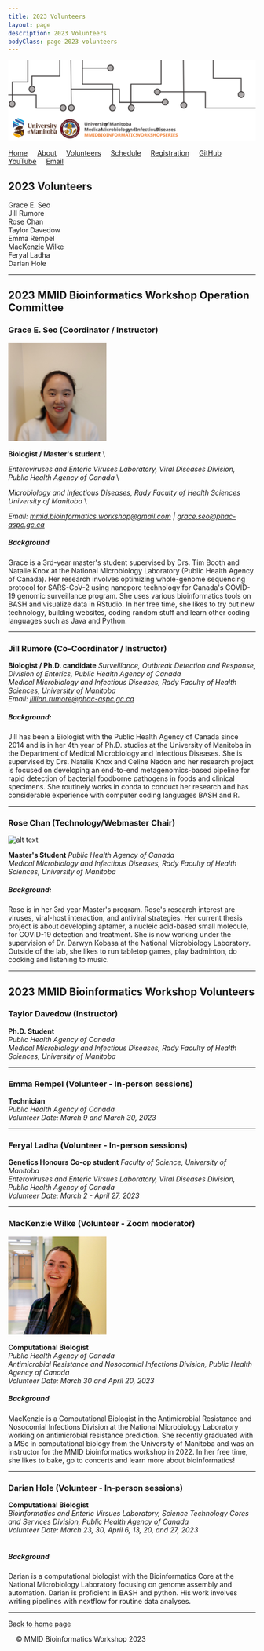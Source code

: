 ```yaml
---
title: 2023 Volunteers
layout: page
description: 2023 Volunteers
bodyClass: page-2023-volunteers
---
```


![logo-MMID_Bioinformatics_Workshop](../images/logo-MMID_Bioinformatics_Workshop.svg)

[Home](https://mmid-bioinformatics-workshop.github.io/) &nbsp; &nbsp; [About](https://mmid-bioinformatics-workshop.github.io/docs/About.html) &nbsp; &nbsp; [Volunteers](https://mmid-bioinformatics-workshop.github.io/docs/2023-Volunteers.html) &nbsp; &nbsp; [Schedule](https://mmid-bioinformatics-workshop.github.io/docs/2023-workshop-details.html) &nbsp; &nbsp; [Registration](https://www.eventbrite.com/e/2023-mmid-bioinformatics-workshop-tickets-556600877207?utm-campaign=social&utm-content=attendeeshare&utm-medium=discovery&utm-term=listing&utm-source=cp&aff=escb) &nbsp; &nbsp; [GitHub](https://github.com/mmid-bioinformatics-workshop?tab=repositories) &nbsp; &nbsp; [YouTube](https://www.youtube.com/@mmidbioinformaticsworkshop) &nbsp; &nbsp; [Email](https://lists.umanitoba.ca/mailman3/lists/mmid-coding-workshop.lists.umanitoba.ca/)  

## 2023 Volunteers
Grace E. Seo \
Jill Rumore \
Rose Chan \
Taylor Davedow \
Emma Rempel \
MacKenzie Wilke \
Feryal Ladha \
Darian Hole 

---

## 2023 MMID Bioinformatics Workshop Operation Committee

### Grace E. Seo (Coordinator / Instructor)

<img src="../images/GraceSeo_headshot.jpg" alt="alt text" width="200" height="200">

**Biologist / Master's student** \

*Enteroviruses and Enteric Viruses Laboratory, Viral Diseases Division, Public Health Agency of Canada* \

*Microbiology and Infectious Diseases, Rady Faculty of Health Sciences University of Manitoba* \

*Email: mmid.bioinformatics.workshop@gmail.com | grace.seo@phac-aspc.gc.ca*
&nbsp; 
##### Background
Grace is a 3rd-year master's student supervised by Drs. Tim Booth and Natalie Knox at the National Microbiology Laboratory (Public Health Agency of Canada). Her research involves optimizing whole-genome sequencing protocol for SARS-CoV-2 using nanopore technology for Canada's COVID-19 genomic surveillance program. She uses various bioinformatics tools on BASH and visualize data in RStudio. In her free time, she likes to try out new technology, building websites, coding random stuff and learn other coding languages such as Java and Python.


---

### Jill Rumore (Co-Coordinator / Instructor)
**Biologist / Ph.D. candidate**
*Surveillance, Outbreak Detection and Response, Division of Enterics, Public Health Agency of Canada* \
*Medical Microbiology and Infectious Diseases, Rady Faculty of Health Sciences, University of Manitoba* \
*Email: jillian.rumore@phac-aspc.gc.ca*
&nbsp;
##### Background:
Jill has been a Biologist with the Public Health Agency of Canada since 2014 and is in her 4th year of Ph.D. studies at the University of Manitoba in the Department of Medical Microbiology and Infectious Diseases. She is supervised by Drs. Natalie Knox and Celine Nadon and her research project is focused on developing an end-to-end metagenomics-based pipeline for rapid detection of bacterial foodborne pathogens in foods and clinical specimens. She routinely works in conda to conduct her research and has considerable experience with computer coding languages BASH and R.

---

### Rose Chan (Technology/Webmaster Chair)

<img src="../images/Rose_Chan.jpg" alt="alt text" width="250" height="200">

**Master's Student**
*Public Health Agency of Canada* \
*Medical Microbiology and Infectious Diseases, Rady Faculty of Health Sciences, University of Manitoba*
&nbsp; 
##### Background:
Rose is in her 3rd year Master's program. Rose's research interest are viruses, viral-host interaction, and antiviral strategies. Her current thesis project is about developing aptamer, a nucleic acid-based small molecule, for COVID-19 detection and treatment. She is now working under the supervision of Dr. Darwyn Kobasa at the National Microbiology Laboratory. Outside of the lab, she likes to run tabletop games, play badminton, do cooking and listening to music.

---

## 2023 MMID Bioinformatics Workshop Volunteers

### Taylor Davedow (Instructor)
**Ph.D. Student** \
*Public Health Agency of Canada* \
*Medical Microbiology and Infectious Diseases, Rady Faculty of Health Sciences, University of Manitoba*

---

### Emma Rempel (Volunteer - In-person sessions)
**Technician** \
*Public Health Agency of Canada* \
*Volunteer Date: March 9 and March 30, 2023*

---

### Feryal Ladha (Volunteer - In-person sessions)
**Genetics Honours Co-op student**
*Faculty of Science, University of Manitoba* \
*Enteroviruses and Enteric Virsues Laboratory, Viral Diseases Division, Public Health Agency of Canada* \
*Volunteer Date: March 2 - April 27, 2023*

---

### MacKenzie Wilke (Volunteer - Zoom moderator)

<img src="../images/MacKenzie_Wilke.png" alt="alt text" width="200" height="200">

**Computational Biologist** \
*Public Health Agency of Canada* \
*Antimicrobial Resistance and Nosocomial Infections Division, Public Health Agency of Canada* \
*Volunteer Date: March 30 and April 20, 2023*
&nbsp; 
##### Background
MacKenzie is a Computational Biologist in the Antimicrobial Resistance and Nosocomial Infections Division at the National Microbiology Laboratory working on antimicrobial resistance prediction. She recently graduated with a MSc in computational biology from the University of Manitoba and was an instructor for the MMID bioinformatics workshop in 2022. In her free time, she likes to bake, go to concerts and learn more about bioinformatics!

---

### Darian Hole (Volunteer - In-person sessions)
**Computational Biologist** \
*Bioinformatics  and Enteric Virsues Laboratory, Science Technology Cores and Services Division, Public Health Agency of Canada* \
*Volunteer Date: March 23, 30, April 6, 13, 20, and 27, 2023* \
&nbsp; 
##### Background
Darian is a computational biologist with the Bioinformatics Core at the National Microbiology Laboratory focusing on genome assembly and automation. Darian is proficient in BASH and python. His work involves writing pipelines with nextflow for routine data analyses.

---

[Back to home page](../index.md)



&nbsp; 
&nbsp; 
© MMID Bioinformatics Workshop 2023